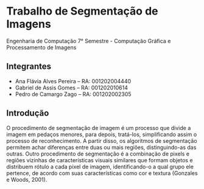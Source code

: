 # Trabalho de Segmentação de Imagens

Engenharia de Computação 7° Semestre - Computação Gráfica e Processamento de Imagens
## Integrantes

- Ana Flávia Alves Pereira – RA: 001202004440
- Gabriel de Assis Gomes – RA: 001202010614
- Pedro de Camargo Zago – RA: 001202002305

## Introdução

O procedimento de segmentação de imagem é um processo que divide a imagem em pedaços menores, para depois, tratá-los, simplificando assim o processo de reconhecimento. A partir disso, os algoritmos de segmentação permitem achar diferenças entre duas ou mais regiões, distinguindo-as das outras. Outro procedimento de segmentação é a combinação de pixels e regiões vizinhas de características visuais similares que formam objetos e distribuem rótulo a cada pixel de imagem, identificando-o a qual grupo ele pertence, de acordo com suas características como cor e textura (Gonzales e Woods, 2001).
